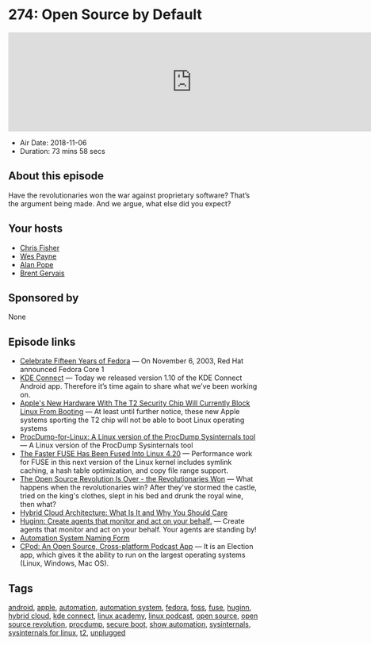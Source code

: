 # 274: Open Source by Default

<iframe src="https://player.fireside.fm/v2/RUkczH-V+pgIborPB?theme=dark" width="740" height="200" frameborder="0" scrolling="no"></iframe>

* Air Date: 2018-11-06
* Duration: 73 mins 58 secs

## About this episode

Have the revolutionaries won the war against proprietary software? That’s the argument being made. And we argue, what else did you expect?

## Your hosts
* [Chris Fisher](https://linuxunplugged.com/hosts/chrislas)
* [Wes Payne](https://linuxunplugged.com/hosts/wes)
* [Alan Pope](https://linuxunplugged.com/guests/alanpope)
* [Brent Gervais](https://linuxunplugged.com/guests/brentgervais)

## Sponsored by

None



## Episode links

  * [Celebrate Fifteen Years of Fedora](https://fedoramagazine.org/celebrate-fifteen-years-fedora/ "Celebrate Fifteen Years of Fedora") — On November 6, 2003, Red Hat announced Fedora Core 1
  * [KDE Connect](https://nicolasfella.wordpress.com/2018/11/04/kde-connect-new-stuff-0x3/ "KDE Connect") — Today we released version 1.10 of the KDE Connect Android app. Therefore it’s time again to share what we’ve been working on. 
  * [Apple's New Hardware With The T2 Security Chip Will Currently Block Linux From Booting](https://www.phoronix.com/scan.php?page=news_item&px=Apple-T2-Blocks-Linux-UEFI "Apple's New Hardware With The T2 Security Chip Will Currently Block Linux From Booting") — At least until further notice, these new Apple systems sporting the T2 chip will not be able to boot Linux operating systems
  * [ProcDump-for-Linux: A Linux version of the ProcDump Sysinternals tool](https://github.com/microsoft/procdump-for-linux "ProcDump-for-Linux: A Linux version of the ProcDump Sysinternals tool") — A Linux version of the ProcDump Sysinternals tool
  * [The Faster FUSE Has Been Fused Into Linux 4.20](https://www.phoronix.com/scan.php?page=news_item&px=Linux-4.20-FUSE "The Faster FUSE Has Been Fused Into Linux 4.20") — Performance work for FUSE in this next version of the Linux kernel includes symlink caching, a hash table optimization, and copy file range support. 
  * [The Open Source Revolution Is Over - the Revolutionaries Won](https://www.lightreading.com/open-source/the-open-source-revolution-is-over---the-revolutionaries-won/d/d-id/747225 "The Open Source Revolution Is Over - the Revolutionaries Won") — What happens when the revolutionaries win? After they've stormed the castle, tried on the king's clothes, slept in his bed and drunk the royal wine, then what?
  * [Hybrid Cloud Architecture: What Is It and Why You Should Care](https://www.backblaze.com/blog/confused-about-the-hybrid-cloud-youre-not-alone/ "Hybrid Cloud Architecture: What Is It and Why You Should Care")
  * [Huginn: Create agents that monitor and act on your behalf.](https://github.com/huginn/huginn "Huginn: Create agents that monitor and act on your behalf.") — Create agents that monitor and act on your behalf. Your agents are standing by! 
  * [Automation System Naming Form](https://docs.google.com/forms/d/e/1FAIpQLSetpUF1pZfnhmKRB266fPXAeF_tULwK2VOfqD_5ZorQLWZuEw/viewform "Automation System Naming Form")
  * [CPod: An Open Source, Cross-platform Podcast App](https://itsfoss.com/cpod-podcast-app/ "CPod: An Open Source, Cross-platform Podcast App") — It is an Election app, which gives it the ability to run on the largest operating systems (Linux, Windows, Mac OS).



## Tags

[android](https://linuxunplugged.com/tags/android), [apple](https://linuxunplugged.com/tags/apple), [automation](https://linuxunplugged.com/tags/automation), [automation system](https://linuxunplugged.com/tags/automation%20system), [fedora](https://linuxunplugged.com/tags/fedora), [foss](https://linuxunplugged.com/tags/foss), [fuse](https://linuxunplugged.com/tags/fuse), [huginn](https://linuxunplugged.com/tags/huginn), [hybrid cloud](https://linuxunplugged.com/tags/hybrid%20cloud), [kde connect](https://linuxunplugged.com/tags/kde%20connect), [linux academy](https://linuxunplugged.com/tags/linux%20academy), [linux podcast](https://linuxunplugged.com/tags/linux%20podcast), [open source](https://linuxunplugged.com/tags/open%20source), [open source revolution](https://linuxunplugged.com/tags/open%20source%20revolution), [procdump](https://linuxunplugged.com/tags/procdump), [secure boot](https://linuxunplugged.com/tags/secure%20boot), [show automation](https://linuxunplugged.com/tags/show%20automation), [sysinternals](https://linuxunplugged.com/tags/sysinternals), [sysinternals for linux](https://linuxunplugged.com/tags/sysinternals%20for%20linux), [t2](https://linuxunplugged.com/tags/t2), [unplugged](https://linuxunplugged.com/tags/unplugged)